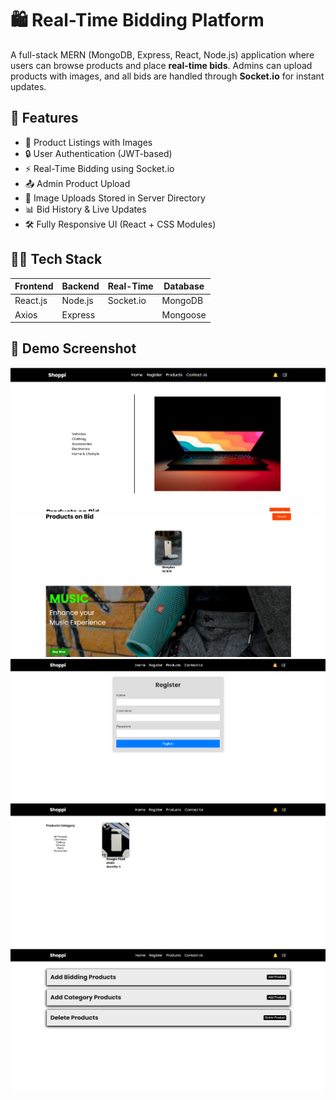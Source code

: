 # 🛍️ Real-Time Bidding Platform

A full-stack MERN (MongoDB, Express, React, Node.js) application where users 
can browse products and place **real-time bids**. Admins can upload products 
with images, and all bids are handled through **Socket.io** for instant 
updates.

## 🚀 Features

- 🧾 Product Listings with Images
- 🔒 User Authentication (JWT-based)
- ⚡ Real-Time Bidding using Socket.io
- 📤 Admin Product Upload
- 📸 Image Uploads Stored in Server Directory
- 📊 Bid History & Live Updates
- 🛠️ Fully Responsive UI (React + CSS Modules)


## 🧑‍💻 Tech Stack

| Frontend | Backend | Real-Time | Database |
|----------|---------|-----------|----------|
| React.js | Node.js | Socket.io | MongoDB  |
| Axios    | Express |           | Mongoose |

## 📸 Demo Screenshot
![Screenshot 1](Screenshots/homepage.png)
![Screenshot 2](Screenshots/display.png)
![Screenshot 3](Screenshots/Register.png)
![Screenshot 4](Screenshots/all.png)
![Screenshot 5](Screenshots/admin.png)



